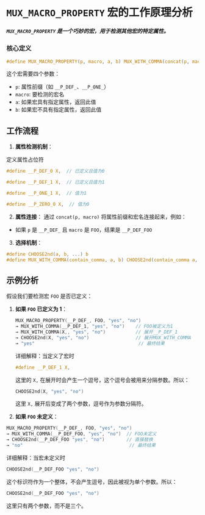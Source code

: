 # `MUX_MACRO_PROPERTY` 宏的工作原理分析

##### `MUX_MACRO_PROPERTY` 是一个巧妙的宏，用于检测其他宏的特定属性。

### 核心定义

```c
#define MUX_MACRO_PROPERTY(p, macro, a, b) MUX_WITH_COMMA(concat(p, macro), a, b)
```

这个宏需要四个参数：

- `p`: 属性前缀（如 `__P_DEF_`、`__P_ONE_`）
- `macro`: 要检测的宏名
- `a`: 如果宏具有指定属性，返回此值
- `b`: 如果宏不具有指定属性，返回此值

## 工作流程

1. **属性检测机制**：

 定义属性占位符

```c
#define __P_DEF_0 X,  // 已定义且值为0

#define __P_DEF_1 X,  // 已定义且值为1

#define __P_ONE_1 X,  // 值为1

#define __P_ZERO_0 X,  // 值为0
```

2. **属性连接**： 通过 `concat(p, macro)` 将属性前缀和宏名连接起来，例如：

- 如果 `p` 是 `__P_DEF_` 且 `macro` 是 `FOO`，结果是 `__P_DEF_FOO`

3. **选择机制**：

```c
#define CHOOSE2nd(a, b, ...) b
#define MUX_WITH_COMMA(contain_comma, a, b) CHOOSE2nd(contain_comma a, b)
```

## 示例分析

假设我们要检测宏 `FOO` 是否已定义：

1. **如果 `FOO` 已定义为 1**：

   ```c
   MUX_MACRO_PROPERTY(__P_DEF_, FOO, "yes", "no")
   → MUX_WITH_COMMA(__P_DEF_1, "yes", "no")    // FOO被定义为1
   → MUX_WITH_COMMA(X,, "yes", "no")           // 展开__P_DEF_1
   → CHOOSE2nd(X, "yes", "no")                 // 展开MUX_WITH_COMMA
   → "yes"                                      // 最终结果
   ```

   详细解释：当定义了宏时

   ```c
   #define __P_DEF_1 X,
   ```

   这里的 `X,` 在展开时会产生一个逗号，这个逗号会被用来分隔参数。所以：

   ```c
   CHOOSE2nd(X, "yes", "no")
   ```

   这里 `X,` 展开后变成了两个参数，逗号作为参数分隔符。

   

2. **如果 `FOO` 未定义**：

```c
MUX_MACRO_PROPERTY(__P_DEF_, FOO, "yes", "no")
→ MUX_WITH_COMMA(__P_DEF_FOO, "yes", "no")  // FOO未定义
→ CHOOSE2nd(__P_DEF_FOO "yes", "no")        // 直接替换
→ "no"                                       // 最终结果
```

详细解释：当宏未定义时

```c
CHOOSE2nd(__P_DEF_FOO "yes", "no")
```

这个标识符作为一个整体，不会产生逗号，因此被视为单个参数。所以：

```c
CHOOSE2nd(__P_DEF_FOO "yes", "no")
```

这里只有两个参数，而不是三个。